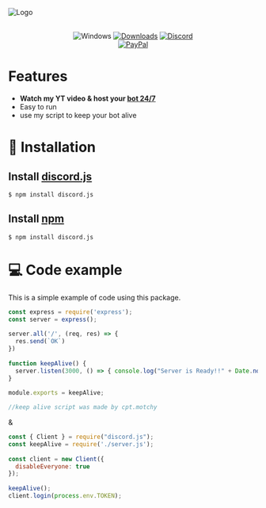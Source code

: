 ![Logo](https://static.wikia.nocookie.net/degta/images/c/c1/24-7-Logo.svg/revision/latest/scale-to-width-down/1120?cb=20130929212857)

<div align="center">

<br>![Windows](https://github.com/danielkrupinski/Osiris/workflows/Windows/badge.svg?branch=master&event=push)
[![Downloads](https://img.shields.io/github/downloads/jagrosh/MusicBot/total.svg)](https://discord.gg/9ZrzNkzeN4)
[![Discord](https://discordapp.com/api/guilds/147698382092238848/widget.png)](https://dsc.gg/dst74)<br>
[![PayPal](https://img.shields.io/badge/donate-PayPal-104098.svg?style=plastic&logo=PayPal)](https://paypal.me/mrmotchy)
  
  </div>

# Features
  * **Watch my YT video & host your [bot 24/7](https://dsc.gg/dst74)**
  * Easy to run
  * use my script to keep your bot alive


# 🔩 Installation
## Install [discord.js](https://discord.js.org/#/)
```
$ npm install discord.js
```

## Install [npm](https://www.npmjs.com)
```
$ npm install discord.js
```

# 💻 Code example
This is a simple example of code using this package.

```js
const express = require('express');
const server = express();
 
server.all('/', (req, res) => {
  res.send(`OK`)
})
 
function keepAlive() {
  server.listen(3000, () => { console.log("Server is Ready!!" + Date.now()) });
}
 
module.exports = keepAlive;

//keep alive script was made by cpt.motchy
```
&
```js
const { Client } = require("discord.js");
const keepAlive = require('./server.js');
 
const client = new Client({
  disableEveryone: true
});
 
keepAlive();
client.login(process.env.TOKEN);
```

<br/>
